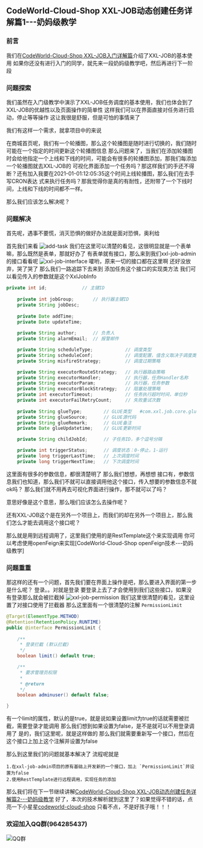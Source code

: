 ## CodeWorld-Cloud-Shop XXL-JOB动态创建任务详解篇1---奶妈级教学
### 前言
我们在[CodeWorld-Cloud-Shop XXL-JOB入门详解篇](/technology/xxl-job-get-started.md)介绍了XXL-JOB的基本使用
如果你还没有进行入门的同学，就先来一段奶妈级教学吧，然后再进行下一阶段
### 问题探索
我们虽然在入门级教学中演示了XXL-JOB任务调度的基本使用，我们也体会到了XXL-JOB的优越性以及页面操作的简单性
这样我们可以在界面直接对任务进行启动，停止等等操作
这让我很是舒服，但是可怕的事情来了

我们有这样一个需求，就拿项目中的来说

在商城首页呢，我们有一个轮播图，那么这个轮播图是随时进行切换的，我们随时可能在一个指定的时间更新这个轮播图信息
那么问题来了，当我们在添加轮播图时会给他指定一个上线和下线的时间，可能会有很多的轮播图添加，那我们每添加一个轮播图就去XXL-JOB的
可视化界面添加一个任务吗？那这样我们的手还不得断？还有加入我要在2021-01-01:12:05:35这个时间上线轮播图，那么我们在去手写CRON表达
式来执行任务吗？那我觉得你是真的有耐性，还附带了一个下线时间，上线和下线的时间都不一样。

那么我们应该怎么解决呢？

### 问题解决
首先呢，遇事不要慌，消灭恐惧的做好办法就是面对恐惧，奥利给

首先我们来看
![add-task](https://fcblog-1300450814.cos.ap-chengdu.myqcloud.com/2020/hexoblog/2021/01/%E4%BB%BB%E5%8A%A1%E6%B7%BB%E5%8A%A0%E6%88%90%E5%8A%9F%E7%95%8C%E9%9D%A2.png)
我们在这里可以清楚的看见，这很明显就是一个表单嘛，那么既然是表单，那就好办了
有表单就有接口，那么来到我们xxl-job-admin的接口看看呢
![xxl-job-interface](https://codeworld-cloud-shop-1300450814.cos.ap-chengdu.myqcloud.com/xxl-job/xxl-job-interface.png)
嚯哟，原来一切的接口都在这里啊
还好没放弃，哭了哭了
那么我们一路追踪下去来到 添加任务这个接口的实现类方法
我们可以看见传入的参数就是这个XxlJobInfo
```java
private int id;				// 主键ID
	
	private int jobGroup;		// 执行器主键ID
	private String jobDesc;
	
	private Date addTime;
	private Date updateTime;
	
	private String author;		// 负责人
	private String alarmEmail;	// 报警邮件

	private String scheduleType;			// 调度类型
	private String scheduleConf;			// 调度配置，值含义取决于调度类型
	private String misfireStrategy;			// 调度过期策略

	private String executorRouteStrategy;	// 执行器路由策略
	private String executorHandler;		    // 执行器，任务Handler名称
	private String executorParam;		    // 执行器，任务参数
	private String executorBlockStrategy;	// 阻塞处理策略
	private int executorTimeout;     		// 任务执行超时时间，单位秒
	private int executorFailRetryCount;		// 失败重试次数
	
	private String glueType;		// GLUE类型	#com.xxl.job.core.glue.GlueTypeEnum
	private String glueSource;		// GLUE源代码
	private String glueRemark;		// GLUE备注
	private Date glueUpdatetime;	// GLUE更新时间

	private String childJobId;		// 子任务ID，多个逗号分隔

	private int triggerStatus;		// 调度状态：0-停止，1-运行
	private long triggerLastTime;	// 上次调度时间
	private long triggerNextTime;	// 下次调度时间
```
这里面有很多的参数信息，都很清楚明了
那么我们想想，再想想
接口有，参数信息我们也知道，那么我们不就可以直接调用他这个接口，传入想要的参数信息不就ok吗？
那么我们就不用再去可视化界面进行操作，那不就可以了吗？

意思好像是这个意思，那么哦们应该怎么去操作呢？

还有XXL-JOB这个是在另外一个项目上，而我们的却在另外一个项目上，那么我们怎么才能去调用这个接口呢？

那么就是用到远程调用了，这里我们使用的是RestTemplate这个来实现调用
你可以考虑使用openFeign来实现[CodeWorld-Cloud-Shop openFeign技术---奶妈级教学]

### 问题重重
那这样的还有一个问题，首先我们要在界面上操作是吧，那么要进入界面的第一步是什么呢？
登录。。对就是登录
要登录上去了才会使用到我们这些接口，如果没有登录那么就会被拦截掉
![xxl-job-permission](https://codeworld-cloud-shop-1300450814.cos.ap-chengdu.myqcloud.com/xxl-job/xxl-job-permission.png)
我们这里很清楚的看见，这里设置了对接口使用了拦截器
那么这里面有一个很清楚的注解 `PermissionLimit`
```java
@Target(ElementType.METHOD)
@Retention(RetentionPolicy.RUNTIME)
public @interface PermissionLimit {
	
	/**
	 * 登录拦截 (默认拦截)
	 */
	boolean limit() default true;

	/**
	 * 要求管理员权限
	 *
	 * @return
	 */
	boolean adminuser() default false;

}
```
有一个limit的属性，默认的是true，就是说如果设置limit为true的话就需要被拦截，需要登录才能调用
那么我们想到如果设置为false，是不是就可以不用登录调用了
是的，我们这里呢，就是这样做的
那么我们就需要重新写一个接口，然后在这个接口上加上这个注解并设置为false

那么到这里我们的问题就基本解决了
流程呢就是 
```text
1.在xxl-job-admin项目的原有基础上开发新的一个接口，加上 `PermissionLimit`并设置为false
2.使用RestTemplate进行远程调用，实现任务的添加
```
那么我们将在下一节继续讲解[CodeWorld-Cloud-Shop XXL-JOB动态创建任务详解篇2---奶妈级教学](/technology/xxl-job-customize-two.md)
好了，本次的技术解析就到这里了？如果觉得不错的话，点亮一下小星星[codeworld-cloud-shop](https://github.com/javaenigneer/codeworld-cloud-shop-api)
只看不点，不是好孩子哦！！！
### 欢迎加入QQ群(964285437)
![QQ群](https://fcblog-1300450814.cos.ap-chengdu.myqcloud.com/2020/hexoblog/temp_qrcode_share_964285437.png)

